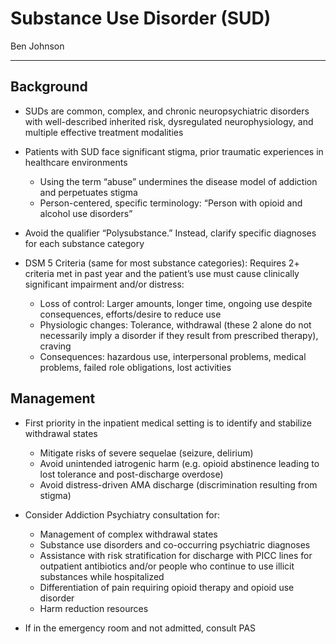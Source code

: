 # Substance Use Disorder (SUD) 

Ben Johnson 

---

## Background

- SUDs are common, complex, and chronic neuropsychiatric disorders with well-described
inherited risk, dysregulated neurophysiology, and multiple effective treatment modalities

- Patients with SUD face significant stigma, prior traumatic experiences in healthcare
environments
    - Using the term “abuse” undermines the disease model of addiction and perpetuates
stigma
    - Person-centered, specific terminology: “Person with opioid and alcohol use disorders”
      
- Avoid the qualifier “Polysubstance.” Instead, clarify specific diagnoses for each substance category
  
- DSM 5 Criteria (same for most substance categories): Requires 2+ criteria met in past year and the patient’s use must cause clinically significant impairment and/or distress:
    - Loss of control: Larger amounts, longer time, ongoing use despite consequences, efforts/desire to reduce use
    - Physiologic changes: Tolerance, withdrawal (these 2 alone do not necessarily imply a disorder if they result from prescribed therapy), craving
    - Consequences: hazardous use, interpersonal problems, medical problems, failed role obligations, lost activities

## Management

- First priority in the inpatient medical setting is to identify and stabilize withdrawal states
    - Mitigate risks of severe sequelae (seizure, delirium)
    - Avoid unintended iatrogenic harm (e.g. opioid abstinence leading to lost tolerance and post-discharge overdose)
    - Avoid distress-driven AMA discharge (discrimination resulting from stigma)
      
- Consider Addiction Psychiatry consultation for:
    - Management of complex withdrawal states
    - Substance use disorders and co-occurring psychiatric diagnoses
    - Assistance with risk stratification for discharge with PICC lines for outpatient antibiotics and/or people who continue to use illicit substances while hospitalized
    -  Differentiation of pain requiring opioid therapy and opioid use disorder
    -  Harm reduction resources
- If in the emergency room and not admitted, consult PAS
  
